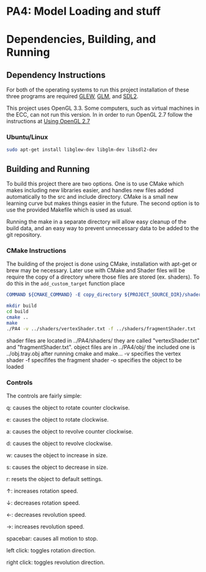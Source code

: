 # PA4: Model Loading and stuff

# Dependencies, Building, and Running

## Dependency Instructions
For both of the operating systems to run this project installation of these three programs are required [GLEW](http://glew.sourceforge.net/), [GLM](http://glm.g-truc.net/0.9.7/index.html), and [SDL2](https://wiki.libsdl.org/Tutorials).

This project uses OpenGL 3.3. Some computers, such as virtual machines in the ECC, can not run this version. In in order to run OpenGL 2.7 follow the instructions at [Using OpenGL 2.7](https://github.com/HPC-Vis/computer-graphics/wiki/Using-OpenGL-2.7)

### Ubuntu/Linux
```bash
sudo apt-get install libglew-dev libglm-dev libsdl2-dev
```

## Building and Running
To build this project there are two options. One is to use CMake which makes including new libraries easier, and handles new files added automatically to the src and include directory. CMake is a small new learning curve but makes things easier in the future.
The second option is to use the provided Makefile which is used as usual.

Running the make in a separate directory will allow easy cleanup of the build data, and an easy way to prevent unnecessary data to be added to the git repository.  

### CMake Instructions
The building of the project is done using CMake, installation with apt-get or brew may be necessary. Later use with CMake and Shader files will be require the copy of a directory where those files are stored (ex. shaders). To do this in the ```add_custom_target``` function place 
```cmake
COMMAND ${CMAKE_COMMAND} -E copy_directory ${PROJECT_SOURCE_DIR}/shaders/ ${CMAKE_CURRENT_BINARY_DIR}/shaders
```

```bash
mkdir build
cd build
cmake ..
make
./PA4 -v ../shaders/vertexShader.txt -f ../shaders/fragmentShader.txt -o ../obj/tray.obj
```
shader files are located in ../PA4/shaders/ they are called "vertexShader.txt" and "fragmentShader.txt".
object files are in ../PA4/obj/ the included one is ../obj.tray.obj
after running cmake and make...
-v specifies the vertex shader
-f specififes the fragment shader
-o specifies the object to be loaded



### Controls

The controls are fairly simple:

q: causes the object to rotate counter clockwise.

e: causes the object to rotate clockwise.

a: causes the object to revolve counter clockwise.

d: causes the object to revolve clockwise.

w: causes the object to increase in size.

s: causes the object to decrease in size.

r: resets the object to default settings.

↑: increases rotation speed.

↓: decreases rotation speed.

←: decreases revolution speed.

→: increases revolution speed.

spacebar: causes all motion to stop.

left click: toggles rotation direction.

right click: toggles revolution direction.
